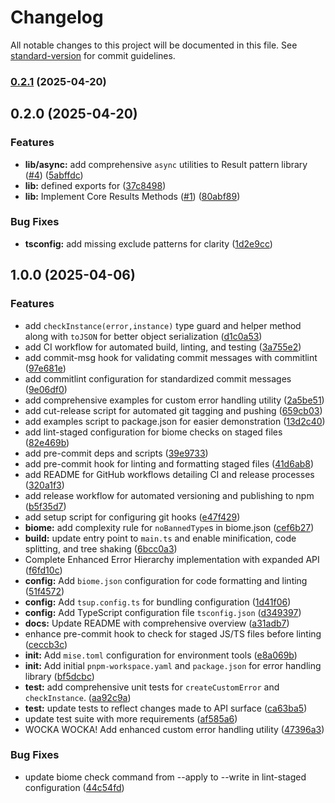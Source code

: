 # Changelog

All notable changes to this project will be documented in this file. See [standard-version](https://github.com/conventional-changelog/standard-version) for commit guidelines.

### [0.2.1](https://github.com/fuzzy-st/results/compare/v0.2.0...v0.2.1) (2025-04-20)

## 0.2.0 (2025-04-20)


### Features

* **lib/async:** add comprehensive `async` utilities to Result pattern library ([#4](https://github.com/fuzzy-st/results/issues/4)) ([5abffdc](https://github.com/fuzzy-st/results/commit/5abffdc5b7e578550b70a80f603a0f44953978c1))
* **lib:** defined exports for ([37c8498](https://github.com/fuzzy-st/results/commit/37c84987c5849bd67c52ba761e22cb7701003b79))
* **lib:** Implement Core Results Methods ([#1](https://github.com/fuzzy-st/results/issues/1)) ([80abf89](https://github.com/fuzzy-st/results/commit/80abf89942af480f743251d7c457289cbc3ea8c5))


### Bug Fixes

* **tsconfig:** add missing exclude patterns for clarity ([1d2e9cc](https://github.com/fuzzy-st/results/commit/1d2e9cca477c0ac6fb3db0bf212202451af51511))

## 1.0.0 (2025-04-06)


### Features

* add `checkInstance(error,instance)` type guard and helper method along with `toJSON` for better object serialization ([d1c0a53](https://github.com/fuzzy-st/errors/commit/d1c0a53b8cce0adcb009c78f516d58e7b0a9f523))
* add CI workflow for automated build, linting, and testing ([3a755e2](https://github.com/fuzzy-st/errors/commit/3a755e2a20c12374e615868cf09e747b18a85465))
* add commit-msg hook for validating commit messages with commitlint ([97e681e](https://github.com/fuzzy-st/errors/commit/97e681e3baa94ac627e6b9938f2eaed9e8c14ecf))
* add commitlint configuration for standardized commit messages ([9e06df0](https://github.com/fuzzy-st/errors/commit/9e06df02f0d8c566b2a8affece53597d518d9924))
* add comprehensive examples for custom error handling utility ([2a5be51](https://github.com/fuzzy-st/errors/commit/2a5be51f10bd11d676bcfc9a07760096a63fcd65))
* add cut-release script for automated git tagging and pushing ([659cb03](https://github.com/fuzzy-st/errors/commit/659cb03ef96cec62e45c3ace818f203399682f3c))
* add examples script to package.json for easier demonstration ([13d2c40](https://github.com/fuzzy-st/errors/commit/13d2c403b96ec027171416e0bc2f6a6b840d946d))
* add lint-staged configuration for biome checks on staged files ([82e469b](https://github.com/fuzzy-st/errors/commit/82e469bb733a411e71c07df2aec5fae911b86190))
* add pre-commit deps and scripts ([39e9733](https://github.com/fuzzy-st/errors/commit/39e97333cf1c9f9f3a5800345ef82415109a6017))
* add pre-commit hook for linting and formatting staged files ([41d6ab8](https://github.com/fuzzy-st/errors/commit/41d6ab827a62f07b7ff2de86f0b56ac954847a1d))
* add README for GitHub workflows detailing CI and release processes ([320a1f3](https://github.com/fuzzy-st/errors/commit/320a1f3653bcd1d1b301c3aa0fdc00be83b8063f))
* add release workflow for automated versioning and publishing to npm ([b5f35d7](https://github.com/fuzzy-st/errors/commit/b5f35d7a8ae63101ccf93cd080e30e8b7091a69d))
* add setup script for configuring git hooks ([e47f429](https://github.com/fuzzy-st/errors/commit/e47f429437ad47803c6957f837e31cf8b6c3ce56))
* **biome:** add complexity rule for `noBannedType`s in biome.json ([cef6b27](https://github.com/fuzzy-st/errors/commit/cef6b2782ebef91ce5e650b9ee9982849f0db91d))
* **build:** update entry point to `main.ts` and enable minification, code splitting, and tree shaking ([6bcc0a3](https://github.com/fuzzy-st/errors/commit/6bcc0a340eae381acaf883ebfbc5fcf9f0327676))
* Complete Enhanced Error Hierarchy implementation with expanded API ([f6fd10c](https://github.com/fuzzy-st/errors/commit/f6fd10cdbbcae8fd205d6372be78ad147e6f87ec))
* **config:** Add `biome.json` configuration for code formatting and linting ([51f4572](https://github.com/fuzzy-st/errors/commit/51f4572ba5365eda3c8b3518bc861eb8647aba77))
* **config:** Add `tsup.config.ts` for bundling configuration ([1d41f06](https://github.com/fuzzy-st/errors/commit/1d41f06e8c707d8577c31849ec1000e3e814ab9d))
* **config:** Add TypeScript configuration file `tsconfig.json` ([d349397](https://github.com/fuzzy-st/errors/commit/d3493977db539c20c4153754248dcbae08f6b783))
* **docs:** Update README with comprehensive overview ([a31adb7](https://github.com/fuzzy-st/errors/commit/a31adb78af46240ead5df058225bb106fd8271d8))
* enhance pre-commit hook to check for staged JS/TS files before linting ([ceccb3c](https://github.com/fuzzy-st/errors/commit/ceccb3c7f3fcabe62b819312ce0b4b62b4baac9c))
* **init:** Add `mise.toml` configuration for environment tools ([e8a069b](https://github.com/fuzzy-st/errors/commit/e8a069ba5ea411304c282d45886500817bc27fed))
* **init:** Add initial `pnpm-workspace.yaml` and `package.json` for error handling library ([bf5dcbc](https://github.com/fuzzy-st/errors/commit/bf5dcbce8e464226e5a9c5a8278d45d79c6bfecc))
* **test:** add comprehensive unit tests for `createCustomError` and `checkInstance`. ([aa92c9a](https://github.com/fuzzy-st/errors/commit/aa92c9afedb1cda598be2770c62510bc38c002b6))
* **test:** update tests to reflect changes made to API surface ([ca63ba5](https://github.com/fuzzy-st/errors/commit/ca63ba5f113f09f0fef51c6f9c256e249be4a13d))
* update test suite with more requirements ([af585a6](https://github.com/fuzzy-st/errors/commit/af585a6a7dc6bcdca42fc6fa46d4023abb99b3d9))
* WOCKA WOCKA! Add enhanced custom error handling utility ([47396a3](https://github.com/fuzzy-st/errors/commit/47396a3955a2233e319dd28c67cbcd276604e57f))


### Bug Fixes

* update biome check command from --apply to --write in lint-staged configuration ([44c54fd](https://github.com/fuzzy-st/errors/commit/44c54fdab7ab53bcf94fbf8b09188db204990c11))
